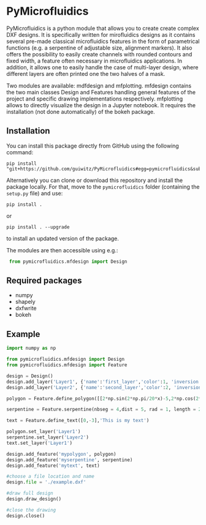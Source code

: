# PyMicrofluidics

PyMicrofluidics is a python module that allows you to create create complex DXF designs. It is specifically written
for mirofluidics designs as it contains several pre-made classical microfluidics features in the form of parametrical
functions (e.g. a serpentine of adjustable size, alignment markers). It also offers the possibility to easily
create channels with rounded contours and fixed width, a feature often necessary in microfluidics applications.
In addition, it allows one to easily handle the case of multi-layer design, where different layers are often printed
one the two halves of a mask.

Two modules are available: mdfdesign and mfplotting. mfdesign contains the two main classes Design and Features handling
general features of the project and specific drawing implementations respectively. mfplotting allows to directly
visualize the design in a Jupyter notebook. It requires the installation (not done automatically) of the bokeh package.

## Installation

You can install this package directly from GitHub using the following command:

```
pip install "git+https://github.com/guiwitz/PyMicrofluidics#egg=pymicrofluidics&subdirectory=pymicrofluidics"
```

Alternatively you can clone or download this repository and install the package locally. For that, move to the ```pymicrofluidics``` folder (containing the ```setup.py``` file) and use:

```pip install .```

or

```pip install . --upgrade```

to install an updated version of the package.

The modules are then accessible using e.g.:
```python
 from pymicrofluidics.mfdesign import Design
```

## Required packages
- numpy  
- shapely  
- dxfwrite
- bokeh

## Example

```python
import numpy as np

from pymicrofluidics.mfdesign import Design
from pymicrofluidics.mfdesign import Feature

design = Design()
design.add_layer('Layer1', {'name':'first_layer','color':1, 'inversion':0})
design.add_layer('Layer2', {'name':'second_layer','color':2, 'inversion':0})

polygon = Feature.define_polygon([[2*np.sin(2*np.pi/20*x)-5,2*np.cos(2*np.pi/20*x)+5] for x in range(20)])

serpentine = Feature.serpentine(nbseg = 4,dist = 5, rad = 1, length = 20, curvature = 2, origin = [0,0], orientation = 'horizontal', left_right = 'left', bottom_top = 'bottom')

text = Feature.define_text([0,-3],'This is my text')

polygon.set_layer('Layer1')
serpentine.set_layer('Layer2')
text.set_layer('Layer1')

design.add_feature('mypolygon', polygon)
design.add_feature('myserpentine', serpentine)
design.add_feature('mytext', text)

#choose a file location and name 
design.file = './example.dxf'

#draw full design
design.draw_design()

#close the drawing
design.close()
```
